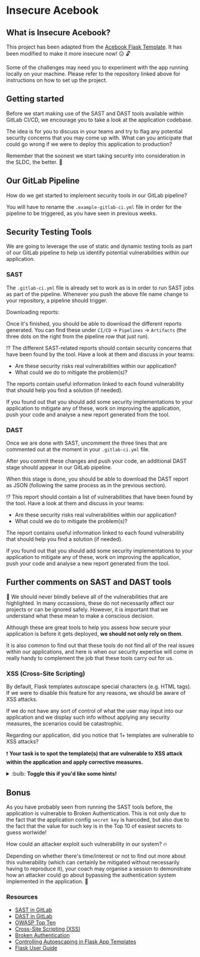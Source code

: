 # Insecure Acebook



## What is Insecure Acebook?

This project has been adapted from the [Acebook Flask Template](https://github.com/makersacademy/acebook-flask-template). It has been modified to make it more insecure now! :expressionless: :unlock:

Some of the challenges may need you to experiment with the app running locally on your machine. Please refer to the repository linked above for instructions on how to set up the project.


## Getting started

Before we start making use of the SAST and DAST tools available within GitLab CI/CD, we encourage you to take a look at the application codebase.

The idea is for you to discuss in your teams and try to flag any potential security concerns that you may come up with.
What can you anticipate that could go wrong if we were to deploy this application to production?

Remember that the soonest we start taking security into consideration in the SLDC, the better. :closed_lock_with_key:

## Our GitLab Pipeline

How do we get started to implement security tools in our GitLab pipeline?

You will have to rename the `.example-gitlab-ci.yml` file in order for the pipeline to be triggered, as you have seen in previous weeks.

## Security Testing Tools

We are going to leverage the use of static and dynamic testing tools as part of our GitLab pipeline to help us identify potential vulnerabilities within our application.


### SAST

The `.gitlab-ci.yml` file is already set to work as is in order to run SAST jobs as part of the pipeline. Whenever you push the above file name change to your repository, a pipeline should trigger.

Downloading reports:

Once it's finished, you should be able to download the different reports generated. You can find these under `CI/CD` -> `Pipelines` -> `Artifacts` (the three dots on the right from the pipeline row that just run).

:interrobang: The different SAST-related reports should contain security concerns that have been found by the tool. Have a look at them and discuss in your teams:
- Are these security risks real vulnerabilities within our application?
- What could we do to mitigate the problem(s)?

The reports contain useful information linked to each found vulnerability that should help you find a solution (if needed).

If you found out that you should add some security implementations to your application to mitigate any of these, work on improving the application, push your code and analyse a new report generated from the tool.


### DAST

Once we are done with SAST, uncomment the three lines that are commented out at the moment in your `.gitlab-ci.yml` file.

After you commit these changes and push your code, an additional DAST stage should appear in our GitLab pipeline.

When this stage is done, you should be able to download the DAST report as JSON (following the same process as in the previous section).

:interrobang: This report should contain a list of vulnerabilities that have been found by the tool. Have a look at them and discuss in your teams:
- Are these security risks real vulnerabilities within our application?
- What could we do to mitigate the problem(s)?

The report contains useful information linked to each found vulnerability that should help you find a solution (if needed).

If you found out that you should add some security implementations to your application to mitigate any of these, work on improving the application, push your code and analyse a new report generated from the tool.


## Further comments on SAST and DAST tools

:see_no_evil: We should never blindly believe all of the vulnerabilities that are highlighted. In many occassions, these do not necessarily affect our projects or can be ignored safely. However, it is important that we understand what these mean to make a conscious decision.

Although these are great tools to help you assess how secure your application is before it gets deployed, **we should not only rely on them**.

It is also common to find out that these tools do not find all of the real issues within our applications, and here is when our security expertise will come in really handy to complement the job that these tools carry out for us.

### XSS (Cross-Site Scripting)

By default, Flask templates autoscape special characters (e.g. HTML tags). If we were to disable this feature for any reasons, we should be aware of XSS attacks.

If we do not have any sort of control of what the user may input into our application and we display such info without applying any security measures, the scenarios could be catastrophic.

Regarding our application, did you notice that 1+ templates are vulnerable to XSS attacks?

:exclamation: **Your task is to spot the template(s) that are vulnerable to XSS attack within the application and apply corrective measures.**

<details>
  <summary markdown="span">:bulb: <b>Toggle this if you'd like some hints!</b></summary>

  :question: Are we applying autoscape in any of the templates within our application? If so, in which one?
  
  :question: Imagine the scenario where a user of our application chooses `<script>alert('You've been hacked!')</script>` as their post title. What would happen the next time we were to look at the posts feed?

  It would not be such a great disaster if the above script gets executed. However, a clever attacker could write a script that sends a request on our behalf (being logged in!) and perform any sort of malicious attack.

  As a rule of thumb, do not set `autoscape` to false in your templates if you don't need to. This way, we get standard HTML context filtering for variables in templates. Code and tags will be skipped and transformed to strings and won't be executed anymore.
</details>

## Bonus

As you have probably seen from running the SAST tools before, the application is vulnerable to Broken Authentication. This is not only due to the fact that the application config `secret key` is harcoded, but also due to the fact that the value for such key is in the Top 10 of easiest secrets to guess worlwide!

How could an attacker exploit such vulnerability in our system? :fire:

Depending on whether there's time/interest or not to find out more about this vulnerability (which can certainly be mitigated without necessarily having to reproduce it), your coach may organise a session to demonstrate how an attacker could go about bypassing the authentication system implemented in the application. :eyes:

### Resources
- [SAST in GitLab](https://docs.gitlab.com/ee/user/application_security/sast/)
- [DAST in GitLab](https://docs.gitlab.com/ee/user/application_security/dast/)
- [OWASP Top Ten](https://owasp.org/www-project-top-ten/)
- [Cross-Site Scripting (XSS)](https://flask.palletsprojects.com/en/2.0.x/security/#security-xss)
- [Broken Authentication](https://owasp.org/www-project-top-ten/2017/A2_2017-Broken_Authentication)
- [Controlling Autoescaping in Flask App Templates](https://flask.palletsprojects.com/en/2.0.x/templating/#controlling-autoescaping)
- [Flask User Guide](https://flask.palletsprojects.com/en/2.0.x/)